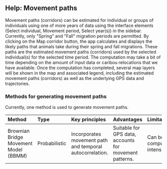 ## Help: Movement paths

Movement paths (corridors) can be estimated for individual or groups of individuals using one of more years of data using the interface elements (Select individual, Movement period, Select year(s)) in the sidebar. Currently, only "Spring" and "Fall" migration periods are permitted. By clicking on the Map corridor button, the app calculates and displays the likely paths that animals take during their spring and fall migrations. These paths are the estimated movement paths (corridors) used by the selected individual(s) for the selected time period. The computation may take a bit of time depending on the amount of input data or caribou relocations that we have available. Once the computation has completed, several map layers will be shown in the map and associated legend, including the estimated movement paths (corridors) as well as the underlying GPS data and trajectories.

### Methods for generating movement paths

Currently, one method is used to generate movement paths.

| Method | Type | Key principles | Advantages | Limitations |
| :---- | :---- | :---- | :---- | :---- |
| Brownian Bridge Movement Model (BBMM) | Probabilistic | Incorporates movement path and temporal autocorrelation. | Suitable for GPS data, accounts for movement patterns. | Can be computationally intensive. |
